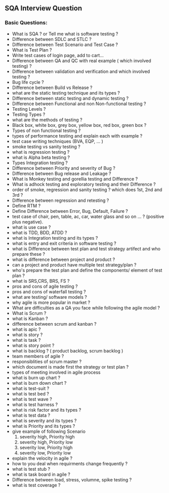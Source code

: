 ## SQA Interview Question

### Basic Questions:
- What is SQA ? or Tell me what is software testing ?
- Difference between SDLC and STLC ?
- Difference between Test Scenario and Test Case ?
- What is Test Plan ?
- Write test cases of login page, add to cart...
- Difference between QA and QC with real example ( which involved testing) ?
- Difference between validation and verification and which involved testing ?
- Bug life cycle ?
- Difference between Build vs Release ?
- what are the static testing technique and its types ?
- Difference between static testing and dynamic testing ?
- Difference between Functional and non Non-functional testing ?
- Testing Levels ?
- Testing Types ?
- what are the methods of testing ? 
- Black box, white box, grey box, yellow box, red box, green box ?
- Types of non functional testing ?
- types of performance testing and explain each with example ?
- test case writing techniques (BVA, EQP, ... )
- smoke testing  vs sanity testing ?
- what is regression testing ?
- what is Alpha beta testing ?
- Types Integration testing ?
- Difference between  Priority and severity of Bug ?
- Difference between Bug release and Leakage ?
- What is Monkey testing and gorellia testing and Difference ?
- What is adhock testing and exploratory testing and their Difference ?
- order  of smoke, regression and sanity testing ? which does 1st, 2nd and 3rd ?
- Difference between regression and retesting ?
- Define RTM ?
- Define Difference between Error, Bug, Default, Failure ?
- test case of chair, pen, table, ac, car, water glass and so on ... ? (positive plus negative).
- what is use case ?
- what is TDD, BDD, ATDD ?
- what is Integration testing and its types ?
- what is entry and exit criteria in software testing ?
- what is Difference between test plan and test strategy artifect and who prepare these ?
- what is difference between project and product ?
- can a project and product have multiple test strategy/plan ?
- who's prepare the test plan and define the components/ element of test plan ?
- what is SRS,CRS, BRS, FS ?
- pros and cons of agile testing ?
- pros and cons of waterfall testing ?
- what are testing/ software models ? 
- why agile is more popular in market ?
- What are difficulties as a QA you face while following the agile model ?
- What is Scrum ?
- what is Kanban ?
- difference between scrum and kanban ?
- what is apic ?
- what is story ?
- what is task ?
- what is story point ?
- what is backlog ? ( product backlog, scrum backlog )
- team members of agile ?
- responsiblities of scrum master ?
- which document is made first the strategy or test plan ?
- types of meeting involved in agile process
- what is burn up chart ?
- what is burn down chart ?
- what is test-suit ?
- what is test bed ?
- what is test wave ?
- what is test harness ?
- what is risk factor and its types ?
- what is test data ?
- what is severity and its types ?
- what is Priority and its types ?
- give example of following Scenario
    1. severity high, Priority high 
    2. severity high, Priority low
    3. severity low, Priority high 
    4. severity low, Priority low 
- explain the velocity in agile ?
- how to you deal when requirments change frequently ?
- what is test stub ?
- what is task board in agile ?
- Difference between load, stress, volumne, spike testing ?
- what is test coverage ?
